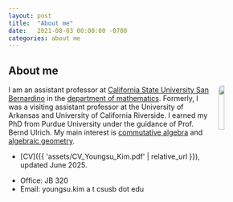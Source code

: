 ```yaml
---
layout: post
title:  "About me"
date:   2021-08-03 00:00:00 -0700
categories: about me
---
```

<style type="text/css">
  /* p {
    border: 1px solid black;
  } */
  img {
  border-radius: 8px;
  }
</style>

## About me
<img style="float: right; margin: 0px 10px 15px 15px;" src="{{ 'assets/myImage.jpg' | relative_url }}" width="15%" />I am an assistant professor at [California State University San Bernardino](https://www.csusb.edu/) in the [department of mathematics](https://www.csusb.edu/mathematics). Formerly, I was a visiting assistant professor at the University of Arkansas and University of California Riverside. I earned my PhD from Purdue University under the guidance of Prof. Bernd Ulrich.  My main interest is [commutative algebra](https://en.wikipedia.org/wiki/Commutative_algebra) and [algebraic geometry](https://en.wikipedia.org/wiki/Algebraic_geometry). 
<!-- In addition, I am a [High-Performance Computing faculty fellow](https://www.csusb.edu/high-performance-computing) at CSUSB since F2021.  -->

* [CV]({{ 'assets/CV_Youngsu_Kim.pdf' | relative_url }}), updated June 2025.
<!-- * {{ 'assets/CV_Youngsu_Kim.pdf' | relative_url }} -->
* Office: JB 320
* Email: youngsu.kim a t csusb dot edu
<!-- <img src="{{ 'assets/myImage.jpg' | relative_url }}" width="200"> -->
<!-- | prepend : site.baseurl | prepend: site.url -->
